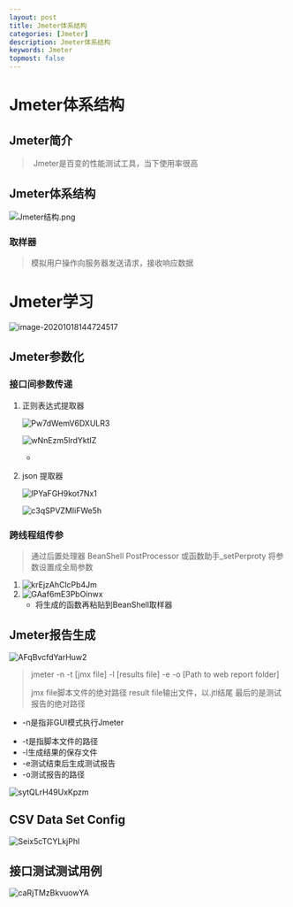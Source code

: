 ```yaml
---
layout: post
title: Jmeter体系结构
categories: [Jmeter]
description: Jmeter体系结构
keywords: Jmeter
topmost: false
---
```


# Jmeter体系结构

## Jmeter简介

> ​      Jmeter是百变的性能测试工具，当下使用率很高

## Jmeter体系结构

![Jmeter结构.png](https://i.loli.net/2020/09/25/AVNgQdGBas2tkJI.png)

### 取样器

> 模拟用户操作向服务器发送请求，接收响应数据

# Jmeter学习

![image-20201018144724517](https://i.loli.net/2020/10/18/sPNQSdEiWyzFO42.png)

## Jmeter参数化

### 接口间参数传递

1. 正则表达式提取器

   ![Pw7dWemV6DXULR3](https://i.loli.net/2020/10/18/Pw7dWemV6DXULR3.png)

   ![wNnEzm5lrdYktIZ](https://i.loli.net/2020/10/18/wNnEzm5lrdYktIZ.png)

   * 

1. json 提取器

   ![IPYaFGH9kot7Nx1](https://i.loli.net/2020/10/18/IPYaFGH9kot7Nx1.png)

   ![c3qSPVZMIiFWe5h](https://i.loli.net/2020/10/18/c3qSPVZMIiFWe5h.png)

### 跨线程组传参

> 通过后置处理器 BeanShell PostProcessor 或函数助手_setPerproty 将参数设置成全局参数

1. ![krEjzAhClcPb4Jm](https://i.loli.net/2020/10/18/krEjzAhClcPb4Jm.png)
2. ![GAaf6mE3PbOinwx](https://i.loli.net/2020/10/18/GAaf6mE3PbOinwx.png)
   * 将生成的函数再粘贴到BeanShell取样器

## Jmeter报告生成

![AFqBvcfdYarHuw2](https://i.loli.net/2020/10/18/AFqBvcfdYarHuw2.png)

> jmeter -n -t [jmx file] -l [results file] -e -o [Path to web report folder]
>
> jmx file脚本文件的绝对路径 result file输出文件，以.jtl结尾 最后的是测试报告的绝对路径

- -n是指非GUI模式执行Jmeter

* -t是指脚本文件的路径
* -l生成结果的保存文件
* -e测试结束后生成测试报告
* -o测试报告的路径

![sytQLrH49UxKpzm](https://i.loli.net/2020/10/18/sytQLrH49UxKpzm.png)

## CSV Data Set Config

![Seix5cTCYLkjPhl](https://i.loli.net/2020/10/18/Seix5cTCYLkjPhl.png)

## 接口测试测试用例

![caRjTMzBkvuowYA](https://i.loli.net/2020/10/18/caRjTMzBkvuowYA.png)

